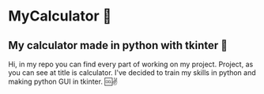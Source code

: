 # MyCalculator 🚀
## My calculator made in python with tkinter 🐍
Hi, in my repo you can find every part of working on my project. Project, as you can see at title is calculator. I've decided to train my skills in python and making
python GUI in tkinter. 🆒✌
